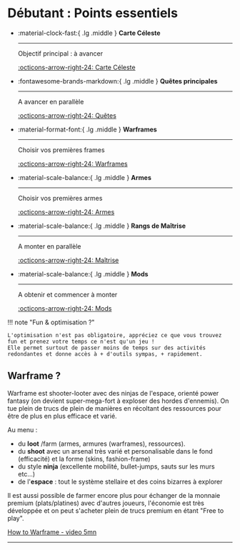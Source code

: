 # Débutant : Points essentiels

<div class="grid cards" markdown>

-   :material-clock-fast:{ .lg .middle } __Carte Céleste__

    ---

    Objectif principal : à avancer

    [:octicons-arrow-right-24: Carte Céleste](/beginner/starchart/)

-   :fontawesome-brands-markdown:{ .lg .middle } __Quêtes principales__

    ---

    A avancer en parallèle

    [:octicons-arrow-right-24: Quêtes](/beginner/quests/)

-   :material-format-font:{ .lg .middle } __Warframes__

    ---

    Choisir vos premières frames

    [:octicons-arrow-right-24: Warframes](/beginner/warframes/)

-   :material-scale-balance:{ .lg .middle } __Armes__

    ---

    Choisir vos premières armes

    [:octicons-arrow-right-24: Armes](/beginner/weapons/)

-   :material-scale-balance:{ .lg .middle } __Rangs de Maîtrise__

    ---

    A monter en parallèle

    [:octicons-arrow-right-24: Maîtrise](/beginner/mastery-rank/)

-   :material-scale-balance:{ .lg .middle } __Mods__

    ---

    A obtenir et commencer à monter

    [:octicons-arrow-right-24: Mods](/beginner/mods/)

</div>


!!! note "Fun & optimisation ?"

    L'optimisation n'est pas obligatoire, appréciez ce que vous trouvez fun et prenez votre temps ce n'est qu'un jeu !
    Elle permet surtout de passer moins de temps sur des activités redondantes et donne accès à + d'outils sympas, + rapidement.

 

## Warframe ?
Warframe est shooter-looter avec des ninjas de l'espace, orienté power fantasy (on devient super-mega-fort à exploser des hordes d'ennemis).
On tue plein de trucs de plein de manières en récoltant des ressources pour être de plus en plus efficace et varié.

Au menu :

- du **loot** /farm (armes, armures (warframes), ressources).
- du **shoot** avec un arsenal très varié et personalisable dans le fond (efficacité) et la forme (skins, fashion-frame)
- du style **ninja** (excellente mobilité, bullet-jumps, sauts sur les murs etc...)
- de l'**espace** : tout le système stellaire et des coins bizarres à explorer

Il est aussi possible de farmer encore plus pour échanger de la monnaie premium (plats/platines) avec d'autres joueurs, l'économie est très développée et on peut s'acheter plein de trucs premium en étant "Free to play".

[How to Warframe - video 5mn](https://www.youtube.com/watch?v=Yghvq5878QI)

-------------------------------------